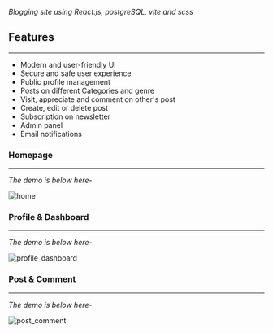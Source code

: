 *Blogging site using React.js, postgreSQL, vite and scss*

## Features
---
-   Modern and user-friendly UI
-   Secure and safe user experience
-   Public profile management
-   Posts on different Categories and genre
-   Visit, appreciate and comment on other's post  
-   Create, edit or delete post
-   Subscription on newsletter
-   Admin panel
-   Email notifications

### Homepage
---
*The demo is below here-*

![home](/Assets/home.gif)

### Profile & Dashboard
---
*The demo is below here-*

![profile_dashboard](/Assets/profile_dashboard.gif)

### Post & Comment
---
*The demo is below here-*

![post_comment](/Assets/post_comment.gif)
